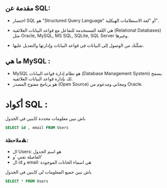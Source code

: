 ## مقدمة عن SQL:

- اختصار SQL هو "Structured Query Language" أو "لغة الاستعلامات الهيكلية".

- هي اللغة المستخدمة للتفاعل مع قواعد البيانات العلائقية (Relational Databases) مثل Oracle, MySQL, MS SQL, SQLite, SQL Server وغيرها.

-  تمكّنك من الوصول إلى البيانات في قواعد البيانات وإدارتها والتعديل عليها.


## ما هي MySQL :

- MySQL هو نظام إدارة قواعد البيانات (Database Management System) يسمح لك بإدارة قواعد البيانات العلائقية.
- هو برنامج مفتوح المصدر (Open Source) ومجاني ومدعوم من Oracle.


# أكواد SQL :

باش نبين معلومات محددة كاينين في الجدول 
```sql
SELECT id , email FROM Users
```
### ملاحظة⚠️:
* ال Users: هو اسم الجدول
* الفاصلة تعني 'و'
* ال id و email: هي اسماء الخانات الموجودة

باش نبين جميع المعلومات لي كاينين في الجدول 
```sql
SELECT * FROM Users
```

